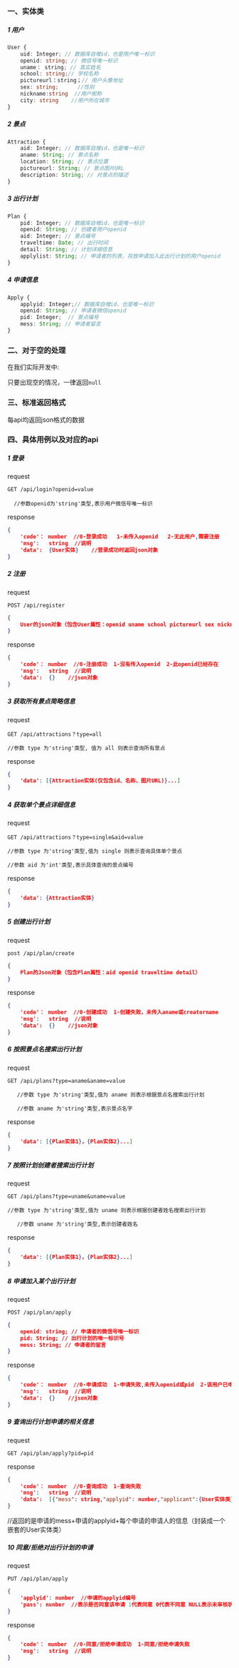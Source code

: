 ### 一、实体类

##### 1 用户

```typescript
User {
    uid: Integer; // 数据库自增id，也是用户唯一标识
    openid: string; // 微信号唯一标识
    uname： string; // 真实姓名
	school: string;// 学校名称
    pictureurl：string；// 用户头像地址
    sex: string;      //性别
    nickname:string  //用户昵称
    city: string    //用户所在城市
}
```

##### 2 景点

```typescript
Attraction {
    aid: Integer; // 数据库自增id，也是唯一标识
	aname: String; // 景点名称
    location: String; // 景点位置
    pictureurl: String; // 景点图片URL
    description: String; // 对景点的描述
}
```

##### 3 出行计划

```typescript
Plan {
    pid: Integer; // 数据库自增id，也是唯一标识
    openid: String; // 创建者用户openid
    aid: Integer; // 景点编号
    traveltime: Date; // 出行时间
	detail: String; // 计划详细信息
	applylist: String; // 申请者的列表，存放申请加入此出行计划的用户openid
}
```

##### 4 申请信息

```typescript
Apply {
	applyid: Integer;// 数据库自增id，也是唯一标识
    openid: String; // 申请者微信openid
    pid: Integer;  // 景点编号
    mess: String; // 申请者留言
}
```



### 二、对于空的处理

在我们实际开发中:

只要出现空的情况，一律返回`null`

### 三、标准返回格式

每api均返回json格式的数据

### 四、具体用例以及对应的api

##### 1 登录

request

```html
GET /api/login?openid=value
```

      //参数openid为'string'类型,表示用户微信号唯一标识

response

```json
{
    'code'： number  //0-登录成功   1-未传入openid   2-无此用户,需要注册
    'msg':   string  //说明 
    'data':  {User实体}    //登录成功时返回json对象
}
```

##### 2 注册

request

```shell
POST /api/register
```

```json
{
    User的json对象（包含User属性：openid uname school pictureurl sex nickname city）
}
```

response

```json
{
    'code'： number  //0-注册成功  1-没有传入openid  2-此openid已经存在
    'msg':   string  //说明 
    'data':  {}    //json对象
}
```

##### 3 获取所有景点简略信息

request

```shell
GET /api/attractions？type=all
```

	//参数 type 为'string'类型, 值为 all 则表示查询所有景点

response

```json
{
    'data': [{Attraction实体(仅包含id、名称、图片URL)}...]
}
```

##### 4 获取单个景点详细信息

request

```shell
GET /api/attractions？type=single&aid=value
```

	//参数 type 为'string'类型,值为 single 则表示查询具体单个景点

	//参数 aid 为'int'类型,表示具体查询的景点编号

response

```json
{
    'data': {Attraction实体}
}
```

##### 5 创建出行计划

request

```shell
post /api/plan/create
```

```json
{
	Plan的Json对象（包含Plan属性：aid openid traveltime detail）
}
```

response

```json
{
    'code'： number  //0-创建成功  1-创建失败，未传入aname或creatorname
    'msg':   string  //说明 
    'data':  {}    //json对象
}
```

##### 6 按照景点名搜索出行计划

request

```shell
GET /api/plans?type=aname&aname=value
```

       //参数 type 为'string'类型,值为 aname 则表示根据景点名搜索出行计划

       //参数 aname 为'string'类型,表示景点名字	

response

```json
{
    'data': [{Plan实体1}，{Plan实体2}...]
}
```

##### 7 按照计划创建者搜索出行计划

request

```shell
GET /api/plans?type=uname&uname=value
```

	//参数 type 为'string'类型,值为 uname 则表示根据创建者姓名搜索出行计划

       //参数 uname 为'string'类型,表示创建者姓名	

response

```json
{
    'data': [{Plan实体1}，{Plan实体2}...]
}
```

##### 8 申请加入某个出行计划

request

```shell
POST /api/plan/apply
```

```json
{
	openid: string; // 申请者的微信号唯一标识  
    pid: String; // 出行计划的唯一标识号
	mess: String; // 申请者的留言
}
```

response

```json
{
    'code'： number  //0-申请成功  1-申请失败,未传入openid或pid  2-该用户已申请过此出行计划
    'msg':   string  //说明 
    'data':  {}    //json对象
}
```

##### 9 查询出行计划申请的相关信息

request

```shell
GET /api/plan/apply?pid=pid
```

response

```json
{
	'code'： number  //0-查询成功  1-查询失败
    'msg':   string  //说明 
    'data':  [{"mess": string,"applyid": number,"applicant":{User实体类}}，]   
}
```

//返回的是申请的mess+申请的applyid+每个申请的申请人的信息（封装成一个嵌套的User实体类）

##### 10 同意/拒绝对出行计划的申请

request

```shell
PUT /api/plan/apply
```
```json
{
    'applyid': number  //申请的applyid编号
    'pass': nunber  //表示是否同意该申请 1代表同意 0代表不同意 NULL表示未审核状态
}
```

response

```json
{
    'code'： number  //0-同意/拒绝申请成功  1-同意/拒绝申请失败 
    'msg':   string  //说明
}
```
